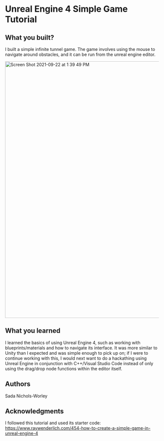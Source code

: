 # Unreal Engine 4 Simple Game Tutorial


## What you built? 

I built a simple infinite tunnel game. The game involves using the mouse to navigate around obstacles, and it can be run from the unreal engine editor.

<img width="838" alt="Screen Shot 2021-09-22 at 1 39 49 PM" src="https://user-images.githubusercontent.com/62867125/134394203-6c75d6bd-e6b5-4e35-abcc-acfb673efc09.png">


## What you learned

I learned the basics of using Unreal Engine 4, such as working with blueprints/materials and how to navigate its interface. It was more similar to Unity than I expected and was simple enough to pick up on; if I were to continue working with this, I would next want to do a hackathing using Unreal Engine in conjunction with C++/Visual Studio Code instead of only using the drag/drop node functions within the editor itself.

## Authors

Sada Nichols-Worley

## Acknowledgments

I followed this tutorial and used its starter code: https://www.raywenderlich.com/454-how-to-create-a-simple-game-in-unreal-engine-4
